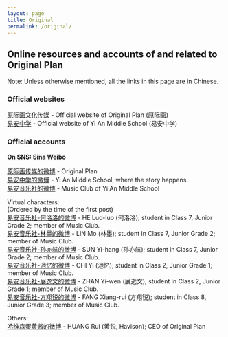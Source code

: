 ```yaml
---
layout: page
title: Original
permalink: /original/
---
```


## Online resources and accounts of and related to Original Plan

Note: Unless otherwise mentioned, all the links in this page are in Chinese.

### Official websites

[原际画文化传媒](http://www.op-media.cn/) - Official website of Original Plan (原际画)  
[易安中学](http://www.yianschool.com/) - Official website of Yi An Middle School (易安中学)

### Official accounts

**On SNS: Sina Weibo**

[原际画传媒的微博](http://weibo.com/satosan) - Original Plan  
[易安中学的微博](http://weibo.com/yianschool) - Yi An Middle School, where the story happens.  
[易安音乐社的微博](http://weibo.com/u/6094546964) - Music Club of Yi An Middle School  

Virtual characters:  
(Ordered by the time of the first post)  
[易安音乐社-何洛洛的微博](http://weibo.com/u/6117570574) - HE Luo-luo (何洛洛); student in Class 7, Junior Grade 2; member of Music Club.  
[易安音乐社-林墨的微博](http://weibo.com/u/6108312042) - LIN Mo (林墨); student in Class 7, Junior Grade 2; member of Music Club.  
[易安音乐社-孙亦航的微博](http://weibo.com/u/6108316220) - SUN Yi-hang (孙亦航); student in Class 7, Junior Grade 2; member of Music Club.  
[易安音乐社-池忆的微博](http://weibo.com/u/6117581836) - CHI Yi (池忆); student in Class 2, Junior Grade 1; member of Music Club.  
[易安音乐社-展逸文的微博](http://weibo.com/u/6108090526) - ZHAN Yi-wen (展逸文); student in Class 2, Junior Grade 1; member of Music Club.  
[易安音乐社-方翔锐的微博](http://weibo.com/u/6117583008) - FANG Xiang-rui (方翔锐); student in Class 8, Junior Grade 3; member of Music Club.  

Others:  
[哈维森蛋黄酱的微博](http://weibo.com/havison) - HUANG Rui (黄锐, Havison); CEO of Original Plan
